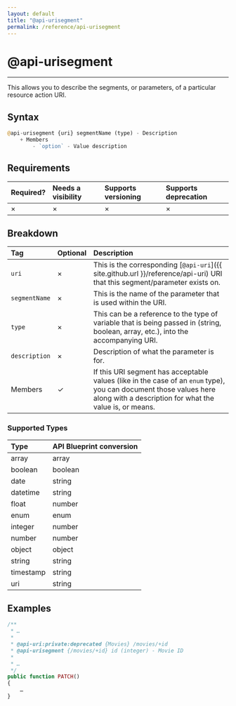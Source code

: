 ```yaml
---
layout: default
title: "@api-urisegment"
permalink: /reference/api-urisegment
---
```


# @api-urisegment
---

This allows you to describe the segments, or parameters, of a particular resource action URI.

## Syntax
```php
@api-urisegment {uri} segmentName (type) - Description
    + Members
        - `option` - Value description
```

## Requirements

| Required? | Needs a visibility | Supports versioning | Supports deprecation |
| :--- | :--- | :--- | :--- |
| × | × | × | × |

## Breakdown

| Tag | Optional | Description |
| :--- | :--- | :--- |
| `uri` | × | This is the corresponding [`@api-uri`]({{ site.github.url }}/reference/api-uri) URI that this segment/parameter exists on. |
| `segmentName` | × | This is the name of the parameter that is used within the URI. |
| `type` | × | This can be a reference to the type of variable that is being passed in (string, boolean, array, etc.), into the accompanying URI. |
| `description` | × | Description of what the parameter is for. |
| Members | ✓ | If this URI segment has acceptable values (like in the case of an `enum` type), you can document those values here along with a description for what the value is, or means. |

### Supported Types

| Type | API Blueprint conversion |
| :--- | :--- |
| array | array |
| boolean | boolean |
| date | string |
| datetime | string |
| float | number |
| enum | enum |
| integer | number |
| number | number |
| object | object |
| string | string |
| timestamp | string |
| uri | string |

## Examples
```php
/**
 * …
 *
 * @api-uri:private:deprecated {Movies} /movies/+id
 * @api-urisegment {/movies/+id} id (integer) - Movie ID
 *
 * …
 */
public function PATCH()
{
    …
}
```
